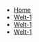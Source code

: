 <!-- docs/_sidebar.md -->

* [Home](/)
* [Welt-1](Welt_1_Lvl_1.md)
* [Welt-1](Welt_1_Lvl_2.md)
* [Welt-1](Welt_2_Lvl_3.md)

